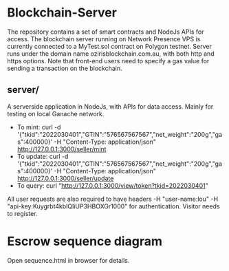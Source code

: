 # Blockchain-Server
The repository contains a set of smart contracts and NodeJs APIs for access. The blockchain server running on Network Presence VPS is currently connected to a MyTest.sol contract on Polygon testnet. Server runs under the domain name ozirisblockchain.com.au, with both http and https options. Note that front-end users need to specify a gas value for sending a transaction on the blockchain.

## server/
A serverside application in NodeJs, with APIs for data access. Mainly for testing on local Ganache network.
- To mint: curl -d '{"tkid":"2022030401","GTIN":"576567567567","net_weight":"200g","gas":400000}' -H "Content-Type: application/json" http://127.0.0.1:3000/seller/mint
- To update: curl -d '{"tkid":"2022030401","GTIN":"576567567567","net_weight":"200g","gas":400000}' -H "Content-Type: application/json" http://127.0.0.1:3000/seller/update
- To query: curl "http://127.0.0.1:3000/view/token?tkid=2022030401"

All user requests are also required to have headers -H "user-name:lou" -H "api-key:Kuygrbt4kblQIiUP3HBOXGr1000" for authentication.
Visitor needs to register.

# Escrow sequence diagram
Open sequence.html in browser for details.
